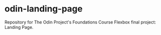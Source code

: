 # odin-landing-page

Repository for The Odin Project's Foundations Course Flexbox final project: Landing Page.